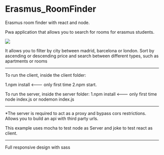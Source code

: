 # Erasmus_RoomFinder

Erasmus room finder with react and node. 

Pwa application that allows you to search for rooms for erasmus students.

<div classname="center">
<img src="https://i.ibb.co/Z6Jp3QS/erasmus-App.jpg" >
</div>


It allows you to filter by city between madrid, barcelona or london.
Sort by ascending or descending price and search between different types, such as apartments or rooms


--------

To run the client, inside the client folder: 

1.npm install   <--- only first time
2.npm start.

To run the server, inside the server folder: 
1.npm install   <--- only first time
node index.js or nodemon index.js

--------

*The server is required to act as a proxy and bypass cors restrictions.
 Allows you to build an api with third party urls.


This example uses mocha to test node as Server  and joke to test react as client.

--------

Full responsive design with sass